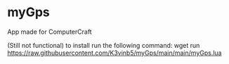 # myGps
App made for ComputerCraft

(Still not functional) to install run the following command: 
wget run https://raw.githubusercontent.com/K3vinb5/myGps/main/main/myGps.lua
